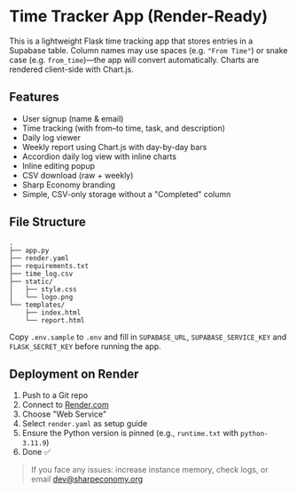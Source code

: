# Time Tracker App (Render-Ready)

This is a lightweight Flask time tracking app that stores entries in a Supabase
table. Column names may use spaces (e.g. `"From Time"`) or snake case
(e.g. `from_time`)—the app will convert automatically. Charts are rendered
client-side with Chart.js.

## Features
- User signup (name & email)
- Time tracking (with from–to time, task, and description)
- Daily log viewer
- Weekly report using Chart.js with day-by-day bars
- Accordion daily log view with inline charts
- Inline editing popup
- CSV download (raw + weekly)
- Sharp Economy branding
- Simple, CSV-only storage without a "Completed" column

## File Structure
```
.
├── app.py
├── render.yaml
├── requirements.txt
├── time_log.csv
├── static/
│   ├── style.css
│   └── logo.png
└── templates/
    ├── index.html
    └── report.html
```

Copy `.env.sample` to `.env` and fill in `SUPABASE_URL`, `SUPABASE_SERVICE_KEY`
and `FLASK_SECRET_KEY` before running the app.

## Deployment on Render
1. Push to a Git repo
2. Connect to [Render.com](https://render.com/)
3. Choose "Web Service"
4. Select `render.yaml` as setup guide
5. Ensure the Python version is pinned (e.g., `runtime.txt` with `python-3.11.9`)
6. Done ✅

> If you face any issues: increase instance memory, check logs, or email dev@sharpeconomy.org
